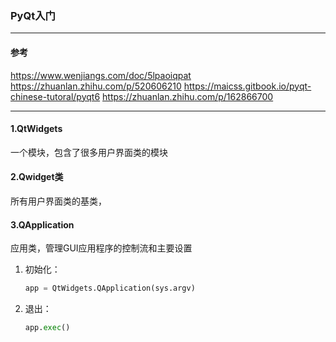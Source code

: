 ### PyQt入门
***
#### 参考
https://www.wenjiangs.com/doc/5lpaoiqpat
https://zhuanlan.zhihu.com/p/520606210
https://maicss.gitbook.io/pyqt-chinese-tutoral/pyqt6
https://zhuanlan.zhihu.com/p/162866700

***
#### 1.QtWidgets
一个模块，包含了很多用户界面类的模块
#### 2.Qwidget类
所有用户界面类的基类，
#### 3.QApplication
应用类，管理GUI应用程序的控制流和主要设置
1. 初始化：
   ```python
   app = QtWidgets.QApplication(sys.argv)
   ```
2. 退出：
    ```python
    app.exec()
    ```